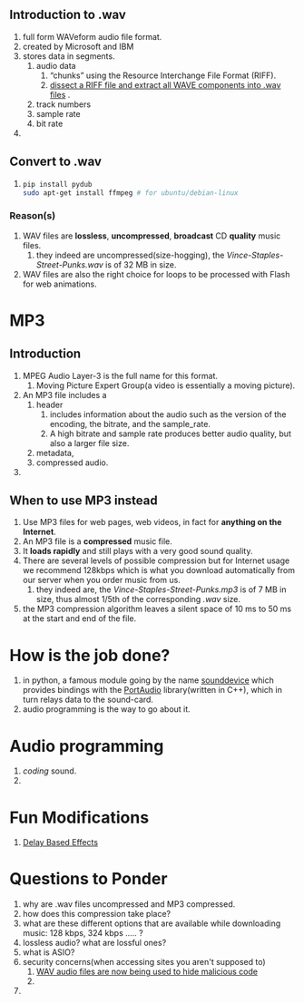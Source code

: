 ## Introduction to .wav

1. full form WAVeform audio file format.
2. created by Microsoft and IBM
3. stores data in segments.
   1. audio data
      1. “chunks” using the Resource Interchange File Format (RIFF).
      2. [dissect a RIFF file and extract all WAVE components into .wav files](https://gist.github.com/RavuAlHemio/2e53d3b174c69653ca29) .
   2. track numbers
   3. sample rate
   4. bit rate
4. 



## Convert to .wav

1. ```bash
   pip install pydub
   sudo apt-get install ffmpeg # for ubuntu/debian-linux
   ```




### Reason(s)

1. WAV files are **lossless**, **uncompressed**, **broadcast** CD **quality** music files.  
   1. they indeed are uncompressed(size-hogging),  the *Vince-Staples-Street-Punks.wav*  is of 32 MB in size.
2. WAV files are also the right choice for loops to be processed with Flash for web animations.



# MP3



## Introduction

1. MPEG Audio Layer-3 is the full name for this format.
   1. Moving Picture Expert Group(a video is essentially a moving picture).
2. An MP3 file includes a 
   1. header
      1. includes information about the audio such as  the version of the encoding, the bitrate, and the sample_rate.
      2. A high bitrate and sample rate produces better audio quality, but also a larger file size.
   2. metadata,
   3. compressed audio.  
3. 





## When to use MP3 instead

1. Use MP3 files for web pages, web videos, in fact for **anything on the Internet**. 
2. An MP3 file is a **compressed** music file. 
3. It **loads rapidly** and still  plays with a very good sound quality. 
4. There are several levels of  possible compression but for Internet usage we recommend 128kbps which  is what you download automatically from our server when you order music  from us.
   1. they indeed are,  the *Vince-Staples-Street-Punks.mp3*  is of 7 MB in size, thus almost 1/5th of the corresponding *.wav* size.
5. the MP3 compression algorithm leaves a silent space of 10 ms to 50 ms at the start and end of the file.



# How is the job done?

1. in python, a famous module going by the name [sounddevice](https://github.com/spatialaudio/python-sounddevice) which provides bindings with the [PortAudio](http://www.portaudio.com/) library(written in C++), which in turn relays data to the sound-card.
2. audio programming is the way to go about it.



# Audio programming

1. *coding* sound.
2.  



# Fun Modifications

1. [Delay Based Effects](https://publish.illinois.edu/augmentedlistening/tutorials/music-processing/tutorial-2-delay-based-effects/)





# Questions to Ponder

1. why are .wav files uncompressed and MP3 compressed.
2. how does this compression take place?
3. what are these different options that are available while downloading music: 128 kbps, 324 kbps ..... ?
4. lossless audio? what are lossful ones?
5. what is ASIO?
6. security concerns(when accessing sites you aren't supposed to)
   1. [WAV audio files are now being used to hide malicious code](https://www.zdnet.com/article/wav-audio-files-are-now-being-used-to-hide-malicious-code/)
   2. 
7. 



